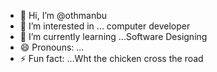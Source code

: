 - 👋 Hi, I’m @othmanbu
- 👀 I’m interested in ... computer developer
- 🌱 I’m currently learning ...Software Designing
- 😄 Pronouns: ...
- ⚡ Fun fact: ...Wht the chicken cross the road

<!---
othmanbu/othmanbu is a ✨ special ✨ repository because its `README.md` (this file) appears on your GitHub profile.
You can click the Preview link to take a look at your changes.
--->
